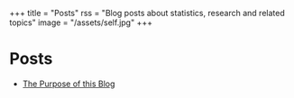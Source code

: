 
+++
title = "Posts"
rss = "Blog posts about statistics, research and related topics"
image = "/assets/self.jpg"
+++

# Posts

* [The Purpose of this Blog](/posts/001_publish/)
